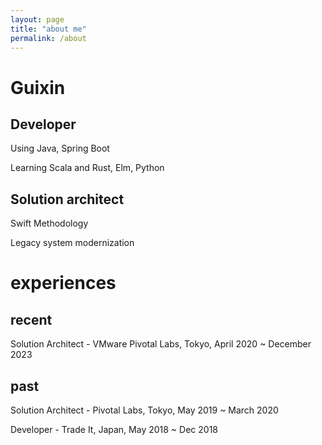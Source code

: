 ```yaml
---
layout: page
title: "about me"
permalink: /about
---
```

# Guixin

## Developer

Using Java, Spring Boot

Learning Scala and Rust, Elm, Python

## Solution architect

Swift Methodology

Legacy system modernization

# experiences 
## recent
Solution Architect - VMware Pivotal Labs, Tokyo, April 2020 ~ December 2023

## past
Solution Architect - Pivotal Labs, Tokyo, May 2019 ~ March 2020

Developer - Trade It, Japan, May 2018 ~ Dec 2018